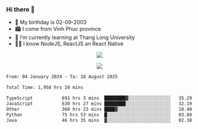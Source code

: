 ### Hi there 👋
- 🎂 My birthday is 02-09-2003
- 🏙️ I come from Vinh Phuc province
- 🌱 I’m currently learning at Thang Long University
- 🧑‍💻 I know NodeJS, ReactJS an React Native
<p align="center"><img src="https://github-readme-stats.vercel.app/api?username=tmquang0209&show_icons=true&theme=gradient"></p>
<p align="center"><img src="https://github-readme-stats.vercel.app/api/top-langs/?username=tmquang0209&hide=scss,css&langs_count=10"></p>
<!--START_SECTION:waka-->

```txt
From: 04 January 2024 - To: 18 August 2025

Total Time: 1,958 hrs 20 mins

TypeScript           691 hrs 3 mins  ████████▓░░░░░░░░░░░░░░░░   35.29 %
JavaScript           630 hrs 27 mins ████████░░░░░░░░░░░░░░░░░   32.19 %
Other                360 hrs 23 mins ████▓░░░░░░░░░░░░░░░░░░░░   18.40 %
Python               75 hrs 53 mins  █░░░░░░░░░░░░░░░░░░░░░░░░   03.88 %
Java                 46 hrs 35 mins  ▓░░░░░░░░░░░░░░░░░░░░░░░░   02.38 %
```

<!--END_SECTION:waka-->
